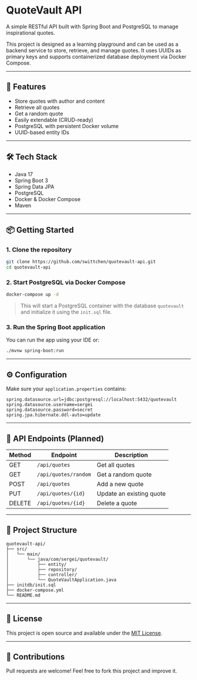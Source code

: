 # QuoteVault API

A simple RESTful API built with Spring Boot and PostgreSQL to manage inspirational quotes.

This project is designed as a learning playground and can be used as a backend service to store, retrieve, and manage quotes. It uses UUIDs as primary keys and supports containerized database deployment via Docker Compose.

---

## 🚀 Features

- Store quotes with author and content
- Retrieve all quotes
- Get a random quote
- Easily extendable (CRUD-ready)
- PostgreSQL with persistent Docker volume
- UUID-based entity IDs

---

## 🛠️ Tech Stack

- Java 17
- Spring Boot 3
- Spring Data JPA
- PostgreSQL
- Docker & Docker Compose
- Maven

---

## 📦 Getting Started

### 1. Clone the repository

```bash
git clone https://github.com/swittchen/quotevault-api.git
cd quotevault-api
```

### 2. Start PostgreSQL via Docker Compose

```bash
docker-compose up -d
```

> This will start a PostgreSQL container with the database `quotevault` and initialize it using the `init.sql` file.

### 3. Run the Spring Boot application

You can run the app using your IDE or:

```bash
./mvnw spring-boot:run
```

---

## ⚙️ Configuration

Make sure your `application.properties` contains:

```properties
spring.datasource.url=jdbc:postgresql://localhost:5432/quotevault
spring.datasource.username=sergei
spring.datasource.password=secret
spring.jpa.hibernate.ddl-auto=update
```

---

## 🔗 API Endpoints (Planned)

| Method | Endpoint         | Description                |
|--------|------------------|----------------------------|
| GET    | `/api/quotes`    | Get all quotes             |
| GET    | `/api/quotes/random` | Get a random quote      |
| POST   | `/api/quotes`    | Add a new quote            |
| PUT    | `/api/quotes/{id}` | Update an existing quote |
| DELETE | `/api/quotes/{id}` | Delete a quote           |

---

## 📂 Project Structure

```
quotevault-api/
├── src/
│   └── main/
│       └── java/com/sergei/quotevault/
│           ├── entity/
│           ├── repository/
│           ├── controller/
│           └── QuoteVaultApplication.java
├── initdb/init.sql
├── docker-compose.yml
└── README.md
```

---

## 📖 License

This project is open source and available under the [MIT License](LICENSE).

---

## 🙌 Contributions

Pull requests are welcome! Feel free to fork this project and improve it.
